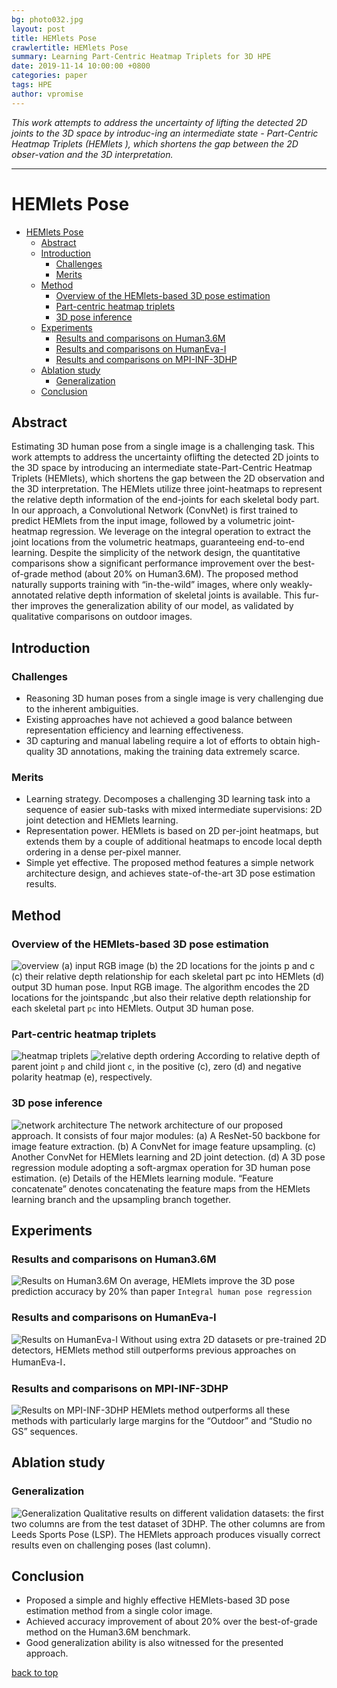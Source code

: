 ```yaml
---
bg: photo032.jpg
layout: post
title: HEMlets Pose
crawlertitle: HEMlets Pose
summary: Learning Part-Centric Heatmap Triplets for 3D HPE
date: 2019-11-14 10:00:00 +0800
categories: paper
tags: HPE
author: vpromise
---
```


*This work attempts to address the uncertainty of lifting the detected 2D joints to the 3D space by introduc-ing an intermediate state - Part-Centric Heatmap Triplets (HEMlets ), which shortens the gap between the 2D obser-vation and the 3D interpretation.*

---
# HEMlets Pose

- [HEMlets Pose](#hemlets-pose)
  - [Abstract](#abstract)
  - [Introduction](#introduction)
    - [Challenges](#challenges)
    - [Merits](#merits)
  - [Method](#method)
    - [Overview of the HEMlets-based 3D pose estimation](#overview-of-the-hemlets-based-3d-pose-estimation)
    - [Part-centric heatmap triplets](#part-centric-heatmap-triplets)
    - [3D pose inference](#3d-pose-inference)
  - [Experiments](#experiments)
    - [Results and comparisons on Human3.6M](#results-and-comparisons-on-human36m)
    - [Results and comparisons on HumanEva-I](#results-and-comparisons-on-humaneva-i)
    - [Results and comparisons on MPI-INF-3DHP](#results-and-comparisons-on-mpi-inf-3dhp)
  - [Ablation study](#ablation-study)
    - [Generalization](#generalization)
  - [Conclusion](#conclusion)

## Abstract
Estimating 3D human pose from a single image is a challenging task. This work attempts to address the uncertainty oflifting the detected 2D joints to the 3D space by introducing an intermediate state-Part-Centric Heatmap Triplets (HEMlets), which shortens the gap between the 2D observation and the 3D interpretation. The HEMlets utilize three joint-heatmaps to represent the relative depth information of the end-joints for each skeletal body part. In our approach, a Convolutional Network (ConvNet) is first trained to predict HEMlets from the input image, followed by a volumetric joint-heatmap regression. We leverage on the integral operation to extract the joint locations from the volumetric heatmaps, guaranteeing end-to-end learning. Despite the simplicity of the network design, the quantitative comparisons show a significant performance improvement over the best-of-grade method (about 20% on Human3.6M). The proposed method naturally supports training with “in-the-wild” images, where only weakly-annotated relative depth information of skeletal joints is available. This fur- ther improves the generalization ability of our model, as validated by qualitative comparisons on outdoor images.


## Introduction

### Challenges
- Reasoning 3D human poses from a single image is very challenging due to the inherent ambiguities.
- Existing approaches have not achieved a good balance between representation efficiency and learning effectiveness.
- 3D capturing and manual labeling require a lot of efforts to obtain high-quality 3D annotations, making the training data extremely scarce.

### Merits
- Learning strategy. Decomposes a challenging 3D learning task into a sequence of easier sub-tasks with mixed intermediate supervisions: 2D joint detection and HEMlets learning.
- Representation power. HEMlets is based on 2D per-joint heatmaps, but extends them by a couple of additional heatmaps to encode local depth ordering in a dense per-pixel manner. 
- Simple yet effective. The proposed method features a simple network architecture design, and achieves state-of-the-art 3D pose estimation results.

## Method

### Overview of the HEMlets-based 3D pose estimation
![overview](https://i.loli.net/2019/11/14/ydDFsUpMuixVX1W.png)
(a) input RGB image 
(b) the 2D locations for the joints p and c 
(c) their relative depth relationship for each skeletal part pc into HEMlets
(d) output 3D human pose.
Input RGB image. The algorithm encodes the 2D locations for the jointspandc ,but also their relative depth relationship for each skeletal part `pc` into HEMlets. Output 3D human pose.

### Part-centric heatmap triplets
![heatmap triplets](https://i.loli.net/2019/11/14/biRa4HPngEVSJC1.png)
![relative depth ordering](https://i.loli.net/2019/11/14/TSiMmK6AHJansWy.png)
According to relative depth of parent joint `p` and child jiont `c`, in the positive (c), zero (d) and negative polarity heatmap (e), respectively.

### 3D pose inference
![network architecture](https://i.loli.net/2019/11/14/8IKosF4WZPOTBdC.png)
The network architecture of our proposed approach. It consists of four major modules: (a) A ResNet-50 backbone for image feature extraction. (b) A ConvNet for image feature upsampling. (c) Another ConvNet for HEMlets learning and 2D joint detection. (d) A 3D pose regression module adopting a soft-argmax operation for 3D human pose estimation. (e) Details of the HEMlets learning module. “Feature concatenate” denotes concatenating the feature maps from the HEMlets learning branch and the upsampling branch together.

## Experiments

### Results and comparisons on Human3.6M
![Results on Human3.6M](https://i.loli.net/2019/11/14/eqPFZwnkIb1jmGH.png)
On average, HEMlets improve the 3D pose prediction accuracy by 20% than paper `Integral human pose regression`

### Results and comparisons on HumanEva-I
![Results on HumanEva-I](https://i.loli.net/2019/11/14/F9ywWL1Zj4NG2Hg.png)
Without using extra 2D datasets or pre-trained 2D detectors, HEMlets method still outperforms previous approaches on HumanEva-I．

### Results and comparisons on MPI-INF-3DHP
![Results on MPI-INF-3DHP](https://i.loli.net/2019/11/14/Ty4zdXAOgH3S6Bx.png)
HEMlets method outperforms all these methods with particularly large margins for the “Outdoor” and “Studio no GS” sequences.

## Ablation study

### Generalization
![Generalization](https://i.loli.net/2019/11/14/uftHinIzyPoM2Zs.png)
Qualitative results on different validation datasets: the first two columns are from the test dataset of 3DHP. The other columns are from Leeds Sports Pose (LSP). The HEMlets approach produces visually correct results even on challenging poses (last column).

## Conclusion
- Proposed a simple and highly effective HEMlets-based 3D pose estimation method from a single color image.
- Achieved accuracy improvement of about 20% over the best-of-grade method on the Human3.6M benchmark.
- Good generalization ability is also witnessed for the presented approach.


[back to top](#hemlets-pose)